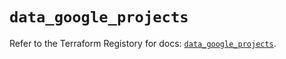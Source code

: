 # `data_google_projects`

Refer to the Terraform Registory for docs: [`data_google_projects`](https://registry.terraform.io/providers/hashicorp/google/5.21.0/docs/data-sources/projects).
